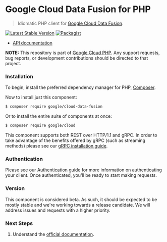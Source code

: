 # Google Cloud Data Fusion for PHP

> Idiomatic PHP client for [Google Cloud Data Fusion](https://cloud.google.com/data-fusion).

[![Latest Stable Version](https://poser.pugx.org/google/cloud-data-fusion/v/stable)](https://packagist.org/packages/google/cloud-data-fusion) [![Packagist](https://img.shields.io/packagist/dm/google/cloud-data-fusion.svg)](https://packagist.org/packages/google/cloud-data-fusion)

* [API documentation](http://googleapis.github.io/google-cloud-php/#/docs/cloud-data-fusion/latest/datafusion/readme)

**NOTE:** This repository is part of [Google Cloud PHP](https://github.com/googleapis/google-cloud-php). Any
support requests, bug reports, or development contributions should be directed to
that project.

### Installation

To begin, install the preferred dependency manager for PHP, [Composer](https://getcomposer.org/).

Now to install just this component:

```sh
$ composer require google/cloud-data-fusion
```

Or to install the entire suite of components at once:

```sh
$ composer require google/cloud
```

This component supports both REST over HTTP/1.1 and gRPC. In order to take advantage of the benefits offered by gRPC (such as streaming methods)
please see our [gRPC installation guide](https://cloud.google.com/php/grpc).

### Authentication

Please see our [Authentication guide](https://github.com/googleapis/google-cloud-php/blob/main/AUTHENTICATION.md) for more information
on authenticating your client. Once authenticated, you'll be ready to start making requests.

### Version

This component is considered beta. As such, it should be expected to be mostly
stable and we're working towards a release candidate. We will address issues
and requests with a higher priority.

### Next Steps

1. Understand the [official documentation](https://cloud.google.com/data-fusion/docs).
